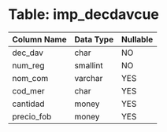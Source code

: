 # Table: imp_decdavcue

| Column Name | Data Type | Nullable |
|-------------|-----------|----------|
| dec_dav | char | NO |
| num_reg | smallint | NO |
| nom_com | varchar | YES |
| cod_mer | char | YES |
| cantidad | money | YES |
| precio_fob | money | YES |
